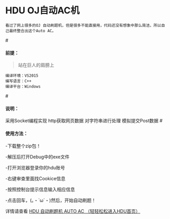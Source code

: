 # HDU OJ自动AC机
    看过了网上很多的OJ 自动刷题机，但是很多不能直接用，代码还没有想象中那么简洁，所以自己最终整合出这个Auto AC。
    
#<h4>前提：</h4>
>站在巨人的肩膀上

    编译环境：VS2015
    编写语言：C++
    编译平台：Windows

#<h4>说明：</h4>
    采用Socket编程实现
    http获取网页数据
    对字符串进行处理
    模拟提交Post数据
#<h4>使用方法：</h4>

-下载整个zip包！

-解压后打开Debug中的exe文件

-打开浏览器登录你的hdu账号

-右键审查里面找Cookice信息

-按照控制台提示信息输入相应信息

-点击回车，(。・`ω´・)然后，开始自动刷题！

详情请查看 <a href="http://www.dreamwings.cn/auto-ac/1872.html">HDU 自动刷题机 AUTO AC （轻轻松松进入HDU首页）</a>
